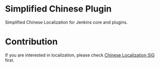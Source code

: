 # Simplified Chinese Plugin

Simplified Chinese Localization for Jenkins core and plugins.

# Contribution

If you are interested in localization, please check [Chinese Localization SIG](https://jenkins.io/sigs/chinese-localization/) first.
